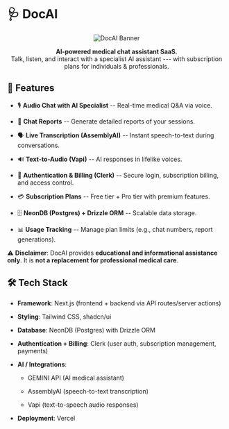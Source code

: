 # 🩺 DocAI

<p align="center"> <img src="https://res.cloudinary.com/cloudapurv/image/upload/v1755890077/sb4vg8rnrulpzn1tzjuh.png" alt="DocAI Banner"> </p> <p align="center"> <strong>AI-powered medical chat assistant SaaS.</strong> <br /> Talk, listen, and interact with a specialist AI assistant --- with subscription plans for individuals & professionals. </p>

## 🚀 Features

- 🎙️ **Audio Chat with AI Specialist** -- Real-time medical Q&A via voice.

- 📝 **Chat Reports** -- Generate detailed reports of your sessions.

- 🗣️ **Live Transcription (AssemblyAI)** -- Instant speech-to-text during conversations.

- 🔊 **Text-to-Audio (Vapi)** -- AI responses in lifelike voices.

- 🔐 **Authentication & Billing (Clerk)** -- Secure login, subscription billing, and access control.

- 💳 **Subscription Plans** -- Free tier + Pro tier with premium features.

- 🗄️ **NeonDB (Postgres) + Drizzle ORM** -- Scalable data storage.

- 📊 **Usage Tracking** -- Manage plan limits (e.g., chat numbers, report generations).

⚠️ **Disclaimer**: DocAI provides **educational and informational assistance only**. It is **not a replacement for professional medical care**.

## 🛠️ Tech Stack

- **Framework**: Next.js (frontend + backend via API routes/server actions)

- **Styling**: Tailwind CSS, shadcn/ui

- **Database**: NeonDB (Postgres) with Drizzle ORM

- **Authentication + Billing**: Clerk (user auth, subscription management, payments)

- **AI / Integrations**:

  - GEMINI API (AI medical assistant)

  - AssemblyAI (speech-to-text transcription)

  - Vapi (text-to-speech audio responses)

- **Deployment**: Vercel
